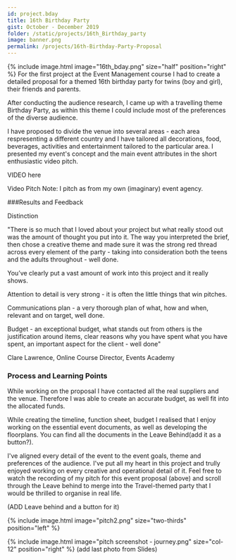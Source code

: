 ```yaml
---
id: project.bday
title: 16th Birthday Party
gist: October - December 2019
folder: /static/projects/16th_Birthday_party
image: banner.png
permalink: /projects/16th-Birthday-Party-Proposal
---
```


{% 
include image.html 
    image="16th_bday.png" 
    size="half" 
    position="right" 
%}
For the first project at the Event Management course I had to create a detailed proposal for a themed 16th birthday party for twins (boy and girl), their friends and parents.

After conducting the audience research, I came up with a travelling theme Birthday Party, as within this theme I could include most of the preferences of the diverse audience.

I have proposed to divide the venue into several areas - each area respresenting a different country and I have tailored all decorations, food, beverages, activities and entertainment tailored to the particular area. I presented my event's concept and the main event attributes in the short enthusiastic video pitch.

VIDEO here

Video Pitch
Note: I pitch as from my own (imaginary) event agency.


###Results and Feedback

Distinction


"There is so much that I loved about your project but what really stood out was the amount of thought you put into it. The way you interpreted the brief, then chose a creative theme and made sure it was the strong red thread across every element of the party - taking into consideration both the teens and the adults throughout - well done.

You’ve clearly put a vast amount of work into this project and it really shows.

Attention to detail is very strong - it is often the little things that win pitches.

Communications plan - a very thorough plan of what, how and when, relevant and on target, well done.

Budget - an exceptional budget, what stands out from others is the justification around items, clear reasons why you have spent what you have spent, an important aspect for the client - well done"

Clare Lawrence, Online Course Director, Events Academy

### Process and Learning Points

While working on the proposal I have contacted all the real suppliers and the venue. Therefore I was able to create an accurate budget, as well fit into the allocated funds.

While creating the timeline, function sheet, budget I realised that I enjoy working on the essential event documents, as well as developing the floorplans. You can find all the documents in the Leave Behind(add it as a button?).

I've aligned every detail of the event to the event goals, theme and preferences of the audience. I've put all my heart in this project and trully enjoyed working on every creative and operational detail of it.
Feel free to watch the recording of my pitch for this event proposal (above) and scroll through the Leave behind to merge into the Travel-themed party that I would be thrilled to organise in real life.

(ADD Leave behind and a button for it)

{% 
include image.html 
    image="pitch2.png" 
    size="two-thirds" 
    position="left" 
%}

{% include image.html 
    image="pitch screenshot - journey.png" 
    size="col-12" 
    position="right" 
%}
(add last photo from Slides)

